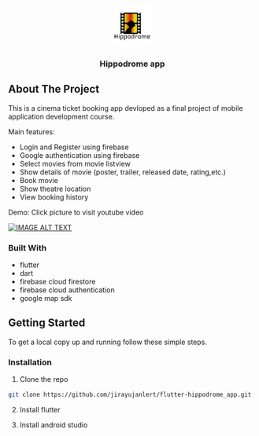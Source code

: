 

<!-- PROJECT LOGO -->
<br />
<p align="center">
  <a href="https://github.com/jirayujanlert/flutter-hippodrome_app">
    <img src="https://github.com/JirayuJanlert/flutter-hippodrome_app/blob/main/assets/icons/Logo.png?raw=true" alt="Logo" width="80" height="80">
  </a>

  <h3 align="center">Hippodrome app</h3>






<!-- ABOUT THE PROJECT -->
## About The Project


This is a cinema ticket booking app devloped as a final project of mobile application development course.

Main features:
* Login and Register using firebase
* Google authentication using firebase
* Select movies from movie listview
* Show details of movie (poster, trailer, released date, rating,etc.)
* Book movie
* Show theatre location
* View booking history

Demo:
Click picture to visit youtube video

[![IMAGE ALT TEXT](https://user-images.githubusercontent.com/67780932/109778954-05aa6d00-7c38-11eb-880f-dfeab060aba6.png)](https://youtu.be/eqE1hD4D9h4 "Hippodrome App Demo")



### Built With

* flutter
* dart
* firebase cloud firestore
* firebase cloud authentication
* google map sdk



<!-- GETTING STARTED -->
## Getting Started

To get a local copy up and running follow these simple steps.


### Installation

1. Clone the repo
```sh
git clone https://github.com/jirayujanlert/flutter-hippodrome_app.git
```
2. Install flutter

3. Install android studio


